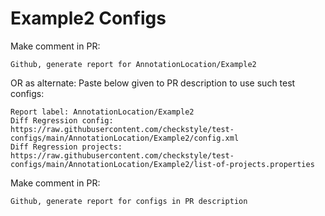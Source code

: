 # Example2 Configs
Make comment in PR:
```
Github, generate report for AnnotationLocation/Example2
```
OR as alternate:
Paste below given to PR description to use such test configs:
```
Report label: AnnotationLocation/Example2
Diff Regression config: https://raw.githubusercontent.com/checkstyle/test-configs/main/AnnotationLocation/Example2/config.xml
Diff Regression projects: https://raw.githubusercontent.com/checkstyle/test-configs/main/AnnotationLocation/Example2/list-of-projects.properties
```
Make comment in PR:
```
Github, generate report for configs in PR description
```
